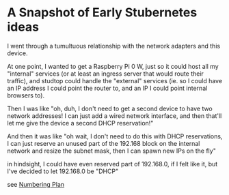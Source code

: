 # A Snapshot of Early Stubernetes ideas

I went through a tumultuous relationship with the network adapters and this device.

At one point, I wanted to get a Raspberry Pi 0 W, just so it could host all my "internal" services (or at least an ingress server that would route their traffic), and studtop could handle the "external" services (ie. so I could have an IP address I could point the router to, and an IP I could point internal browsers to).

Then I was like "oh, duh, I don't need to get a second device to have two network addresses! I can just add a wired network interface, and then that'll let me give the device a second DHCP reservation!"

And then it was like "oh wait, I don't need to do this with DHCP reservations, I can just reserve an unused part of the 192.168 block on the internal network and resize the subnet mask, then I can spawn new IPs on the fly"

in hindsight, I could have even reserved part of 192.168.0, if I felt like it, but I've decided to let 192.168.0 be "DHCP"

see [Numbering Plan](2ehz6-qdw71-178bs-sgst1-n5req)
